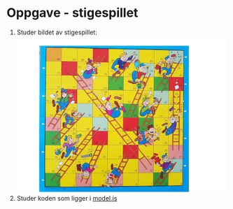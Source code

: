 # Oppgave - stigespillet

1. Studer bildet av stigespillet: ![](stigespill_brett.png)
1. Studer koden som ligger i [model.js](model.js)